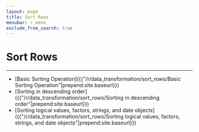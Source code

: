 ```yaml
---
layout: page
title: Sort Rows
menubar: r_menu
exclude_from_search: true
---
```


# Sort Rows
-------------------------------------------------------------------------------

- [Basic Sorting Operation]({{"/r/data_transformation/sort_rows/Basic Sorting Operation"|prepend:site.baseurl}})
- [Sorting in descending order]({{"/r/data_transformation/sort_rows/Sorting in descending order"|prepend:site.baseurl}})
- [Sorting logical values, factors, strings, and date objects]({{"/r/data_transformation/sort_rows/Sorting logical values, factors, strings, and date objects"|prepend:site.baseurl}})